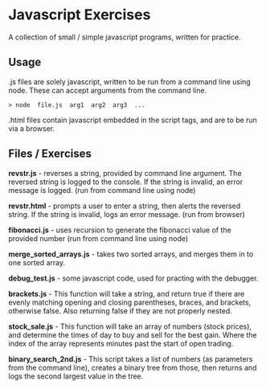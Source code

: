 # Javascript Exercises

A collection of small / simple javascript programs, written for practice.

## Usage

.js files are solely javascript, written to be run from a command line using node. These can accept arguments from the command line.

    > node  file.js  arg1  arg2  arg3  ...

.html files contain javascript embedded in the script tags, and are to be run via a browser.

## Files / Exercises

**revstr.js** - reverses a string, provided by command line argument. The reversed string is logged to the console. If the string is invalid, an error message is logged. (run from command line using node)

**revstr.html** - prompts a user to enter a string, then alerts the reversed string. If the string is invalid, logs an error message. (run from browser)

**fibonacci.js** - uses recursion to generate the fibonacci value of the provided number (run from command line using node)

**merge\_sorted\_arrays.js** - takes two sorted arrays, and merges them in to one sorted array.

**debug_test.js** - some javascript code, used for practing with the debugger.

**brackets.js** - This function will take a string, and return true if there are evenly matching opening and closing parentheses, braces, and brackets, otherwise false. Also returning false if they are not properly nested.

**stock_sale.js** - This function will take an array of numbers (stock prices), and determine the times of day to buy and sell for the best gain. Where the index of the array represents minutes past the start of open trading.

**binary_search_2nd.js** - This script takes a list of numbers (as parameters from the command line), creates a binary tree from those, then returns and logs the second largest value in the tree.
